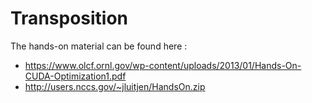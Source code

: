 # Transposition

The hands-on material can be found here :

- https://www.olcf.ornl.gov/wp-content/uploads/2013/01/Hands-On-CUDA-Optimization1.pdf
- http://users.nccs.gov/~jluitjen/HandsOn.zip
